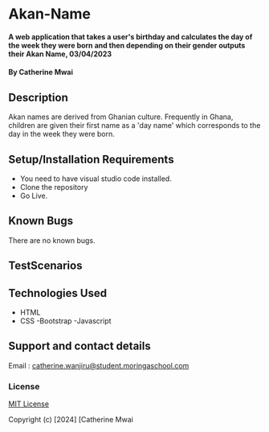 # Akan-Name

#### A web application that takes a user's birthday and calculates the day of the week they were born and then depending on their gender outputs their Akan Name, 03/04/2023

#### By **Catherine Mwai**

## Description

Akan names are derived from Ghanian culture. Frequently in Ghana, children are given their first name as a 'day name' which corresponds to the day in the week they were born.

## Setup/Installation Requirements

- You need to have visual studio code installed.
- Clone the repository
- Go Live.

## Known Bugs

There are no known bugs.

## TestScenarios

## Technologies Used

- HTML
- CSS
  -Bootstrap
  -Javascript

## Support and contact details

Email : catherine.wanjiru@student.moringaschool.com

### License

[MIT License](./LICENSE)

Copyright (c) [2024] [Catherine Mwai
